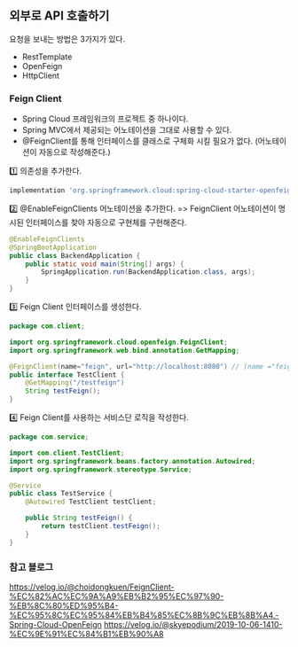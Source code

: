 ## 외부로 API 호출하기
요청을 보내는 방법은 3가지가 있다.
- RestTemplate
- OpenFeign
- HttpClient

### Feign Client
- Spring Cloud 프레임워크의 프로젝트 중 하나이다.
- Spring MVC에서 제공되는 어노테이션을 그대로 사용할 수 있다.
- @FeignClient를 통해 인터페이스를 클래스로 구체화 시킬 필요가 없다. (어노테이션이 자동으로 작성해준다.)

1️⃣ 의존성을 추가한다.
```gradle
implementation 'org.springframework.cloud:spring-cloud-starter-openfeign'
```

2️⃣ @EnableFeignClients 어노테이션을 추가한다. => FeignClient 어노테이션이 명시된 인터페이스를 찾아 자동으로 구현체를 구현해준다.
```java
@EnableFeignClients
@SpringBootApplication
public class BackendApplication {
	public static void main(String[] args) {
		SpringApplication.run(BackendApplication.class, args);
	}
}
```

3️⃣ Feign Client 인터페이스를 생성한다.
```java
package com.client;

import org.springframework.cloud.openfeign.FeignClient;
import org.springframework.web.bind.annotation.GetMapping;

@FeignClient(name="feign", url="http://localhost:8080") // (name ="feign client 이름 설정" , url="호출할 api url", configuration = "feignclient 설정정보가 셋팅되어 있는 클래스")
public interface TestClient {
    @GetMapping("/testfeign")
    String testFeign();
}
```

4️⃣ Feign Client를 사용하는 서비스단 로직을 작성한다.
```java
package com.service;

import com.client.TestClient;
import org.springframework.beans.factory.annotation.Autowired;
import org.springframework.stereotype.Service;

@Service
public class TestService {
    @Autowired TestClient testClient;

    public String testFeign() {
        return testClient.testFeign();
    }
}
```

### 참고 블로그
https://velog.io/@choidongkuen/FeignClient-%EC%82%AC%EC%9A%A9%EB%B2%95%EC%97%90-%EB%8C%80%ED%95%B4-%EC%95%8C%EC%95%84%EB%B4%85%EC%8B%9C%EB%8B%A4.-Spring-Cloud-OpenFeign
https://velog.io/@skyepodium/2019-10-06-1410-%EC%9E%91%EC%84%B1%EB%90%A8